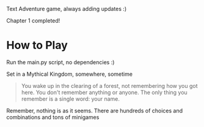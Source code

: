 Text Adventure game, always adding updates :)

Chapter 1 completed!

# How to Play
Run the main.py script, no dependencies :)

Set in a Mythical Kingdom, somewhere, sometime
> You wake up in the clearing of a forest, not remembering how you got here. You don't remember anything or anyone. The only thing you remember is a single word: your name.

Remember, nothing is as it seems. There are hundreds of choices and combinations and tons of minigames
